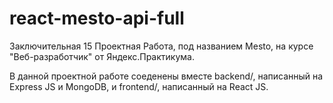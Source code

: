 # react-mesto-api-full

Заключительная 15 Проектная Работа, под названием Mesto, на курсе "Веб-разработчик" от Яндекс.Практикума.

В данной проектной работе соеденены вместе backend/, написанный на Express JS и MongoDB, и frontend/, написанный на React JS. 